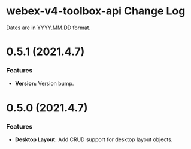# webex-v4-toolbox-api Change Log

Dates are in YYYY.MM.DD format.

# 0.5.1 (2021.4.7)

### Features
* **Version:** Version bump.


# 0.5.0 (2021.4.7)

### Features
* **Desktop Layout:** Add CRUD support for desktop layout objects.